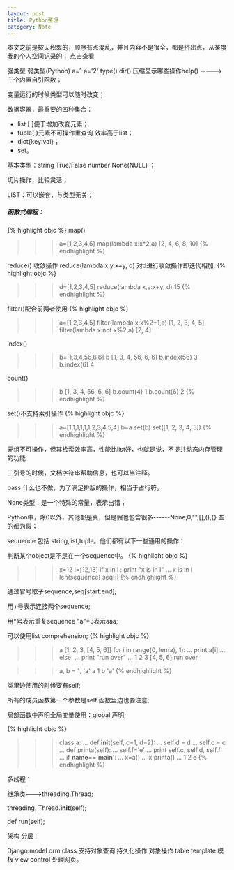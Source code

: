 ```yaml
---
layout: post
title: Python整理
catogery: Note
---
```


本文之前是按天积累的，顺序有点混乱，并且内容不是很全，都是挤出点，从某度我的个人空间记录的：
<a href="http://hi.baidu.com/wenjiashe521/item/8579f2bd2f99454dba0e1243">点击查看</a>

强类型 弱类型(Python) a=1 a='2' type() dir() 压缩显示哪些操作help()  -----> 三个内置自引函数； 

变量运行的时候类型可以随时改变；

数据容器，最重要的四种集合：

* list [ ]便于增加改变元素；
* tuple( )元素不可操作重查询 效率高于list；
* dict{key:val}；
* set。

基本类型：string True/False number None(NULL) ；

切片操作，比较灵活；

LIST：可以嵌套，与类型无关；

##### 函数式编程：
{% highlight objc %}
map()
>>>a=[1,2,3,4,5]
>>> map(lambda x:x*2,a)
[2, 4, 6, 8, 10]
{% endhighlight %}

reduce() 收敛操作 reduce(lambda x,y:x+y, d) 对d进行收敛操作即迭代相加:
{% highlight objc %}
>>>d=[1,2,3,4,5]
>>> reduce(lambda x,y:x+y, d)
15
{% endhighlight %}

filter()配合前两者使用
{% highlight objc %}
>>>a=[1,2,3,4,5]
>>> filter(lambda x:x%2+1,a)
[1, 2, 3, 4, 5]
>>> filter(lambda x:not x%2,a)
[2, 4]

index()
>>> b=[1,3,4,56,6,6]
>>> b
[1, 3, 4, 56, 6, 6]
>>> b.index(56)
3
>>> b.index(6)
4

count()
>>> b
[1, 3, 4, 56, 6, 6]
>>> b.count(4)
1
>>> b.count(6)
2
{% endhighlight %}

set()不支持索引操作
{% highlight objc %}
>>> a=[1,1,1,1,1,1,2,3,4,5,4]
>>> b=a
>>> set(b)
set([1, 2, 3, 4, 5])
{% endhighlight %}

元组不可操作，但其检索效率高，性能比list好，也就是说，不提共动态内存管理的功能

三引号的时候，文档字符串帮助信息，也可以当注释。

pass 什么也不做，为了满足排版的操作，相当于占行符。

None类型：是一个特殊的常量，表示出错；

Python中，除0以外，其他都是真，但是假也包含很多------None,0,"",[],(),{} 空的都为假；

sequence 包括 string,list,tuple。他们都有以下一些通用的操作：

判断某个object是不是在一个sequence中。
{% highlight objc %}
>>> x=12
>>> l=[12,13]
>>> if x in l : print "x is in l"
... 
x is in l
len(sequence)
seq[i]
{% endhighlight %}

通过冒号取子sequence,seq[start:end];

用+号表示连接两个sequence;

用*号表示重复sequence "a"*3表示aaa;

可以使用list comprehension;
{% highlight objc %}
>>> a
[1, 2, 3, [4, 5, 6]]
>>> for i in range(0, len(a), 1):
...     print a[i]
... else:
...     print "run over"
... 
1
2
3
[4, 5, 6]
run over

>>> a, b = 1, 'a'
>>> a
1
>>> b
'a'
{% endhighlight %}

类里边使用的时候要有self;

所有的成员函数第一个参数是self 函数里边也要注意;

局部函数中声明全局变量使用：global 声明;

{% highlight objc %}
>>> class a:
...     def __init__(self, c=1, d=2):
...             self.d = d
...             self.c = c
...     def printa(self):
...             self.f='e'
...             print self.c, self.d, self.f
... 
>>> if __name__=='__main__':
...     x=a()
...     x.printa()
... 
1 2 e
{% endhighlight %}

多线程：

继承类--->threading.Thread;

threading. Thread.__init__(self);

def run(self);
    
架构 分层 :

Django:model orm class 支持对象查询 持久化操作 对象操作 table template 模板 view control 处理网页。

